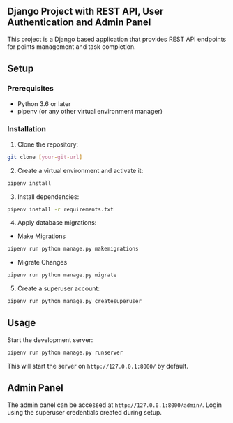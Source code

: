 ## Django Project with REST API, User Authentication and Admin Panel

This project is a Django based application that provides REST API endpoints for points management and task completion.


## Setup

### Prerequisites

* Python 3.6 or later
* pipenv (or any other virtual environment manager)

### Installation

1. Clone the repository:

```bash
git clone [your-git-url]
```

2. Create a virtual environment and activate it:

```bash
pipenv install
```

3. Install dependencies:

```bash
pipenv install -r requirements.txt
```

4. Apply database migrations:

- Make Migrations

```bash
pipenv run python manage.py makemigrations
```

- Migrate Changes

```bash
pipenv run python manage.py migrate
```

5. Create a superuser account:

```bash
pipenv run python manage.py createsuperuser
```


## Usage

Start the development server:

```bash
pipenv run python manage.py runserver
```

This will start the server on `http://127.0.0.1:8000/` by default.



## Admin Panel

The admin panel can be accessed at `http://127.0.0.1:8000/admin/`. Login using the superuser credentials created during setup.
